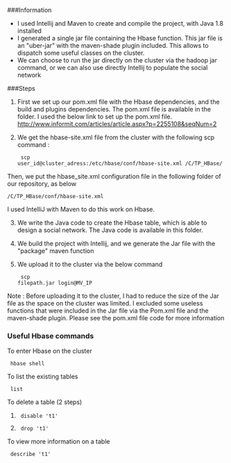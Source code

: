 ###Information

* I used Intellij and Maven to create and compile the project, with Java 1.8 installed
* I generated a single jar file containing the Hbase function. This jar file is an "uber-jar" with the maven-shade plugin included. This allows to dispatch some useful classes on the cluster.
* We can choose to run the jar directly on the cluster via the hadoop jar command, or we can also use directly Intellij to populate the social network

###Steps

1) First we set up our pom.xml file with the Hbase dependencies, and the build and plugins dependencies. The pom.xml file is available in the folder. I used the below link to set up the pom.xml file. 
http://www.informit.com/articles/article.aspx?p=2255108&seqNum=2

2) We get the hbase-site.xml file from the cluster with the following scp command :
<code><pre> scp user_id@cluster_adress:/etc/hbase/conf/hbase-site.xml /C/TP_HBase/ </pre></code>

Then, we put the hbase_site.xml configuration file in the following folder of our repository, as below
<code><pre> /C/TP_HBase/conf/hbase-site.xml </pre></code>

I used IntelliJ with Maven to do this work on Hbase.

3) We write the Java code to create the Hbase table, which is able to design a social network. The Java code is available in this folder.

4) We build the project with Intellij, and we generate the Jar file with the "package" maven function

5) We upload it to the cluster via the below command 
<code><pre>  scp filepath.jar login@MV_IP </pre></code>

Note : Before uploading it to the cluster, I had to reduce the size of the Jar file as the space on the cluster was limited. I excluded some useless functions that were included in the Jar file via the Pom.xml file and the maven-shade plugin. Please see the pom.xml file code for more information


### Useful Hbase commands

To enter Hbase on the cluster
<code><pre>  hbase shell </pre></code>

To list the existing tables
<code><pre>  list </pre></code>

To delete a table (2 steps)
1) <code><pre>  disable 't1' </pre></code>
2) <code><pre>  drop 't1' </pre></code>

To view more information on a table
<code><pre>  describe 't1' </pre></code>









